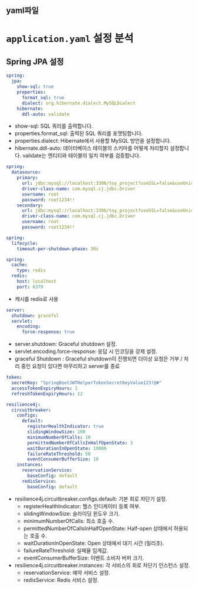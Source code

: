 ## yaml파일
# `application.yaml` 설정 분석

## Spring JPA 설정
```yaml
spring:
  jpa:
    show-sql: true 
    properties:
      format_sql: true 
      dialect: org.hibernate.dialect.MySQLDialect
    hibernate:
      ddl-auto: validate
```
- show-sql: SQL 쿼리를 출력합니다.
- properties.format_sql: 출력된 SQL 쿼리를 포맷팅합니다.
- properties.dialect: Hibernate에서 사용할 MySQL 방언을 설정합니다.
- hibernate.ddl-auto: 데이터베이스 테이블의 스키마를 어떻게 처리할지 설정합니다. validate는 엔티티와 테이블의 일치 여부를 검증합니다.

```yaml
spring:
  datasource:
    primary:
      url: jdbc:mysql://localhost:3306/toy_project?useSSL=false&useUnicode=true&allowPublicKeyRetrieval=true
      driver-class-name: com.mysql.cj.jdbc.Driver
      username: root
      password: root1234!!
    secondary:
      url: jdbc:mysql://localhost:3306/toy_project?useSSL=false&useUnicode=true&allowPublicKeyRetrieval=true
      driver-class-name: com.mysql.cj.jdbc.Driver
      username: root
      password: root1234!!
```

```yaml
spring:
  lifecycle:
    timeout-per-shutdown-phase: 30s
```

```yaml
spring:
  cache:
    type: redis 
  redis:
    host: localhost
    port: 6379  
```
 - 캐시를 redis로 사용

```yaml
server:
  shutdown: graceful
  servlet:
    encoding:
      force-response: true
```
- server.shutdown: Graceful shutdown 설정.
- servlet.encoding.force-response: 응답 시 인코딩을 강제 설정.
- graceful Shutdown : Graceful shutdown이 진행되면 더이상 요청은 거부 / 처리 중인 요청이 있다면 마무리하고 server를 종료

```yaml
token:
  secretKey: "SpringBootJWTHelperTokenSecretKeyValue123!@#"
  accessTokenExpiryHours: 1
  refreshTokenExpiryHours: 12
```

```yaml
resilience4j:
  circuitbreaker:
    configs:
      default:
        registerHealthIndicator: true
        slidingWindowSize: 100
        minimumNumberOfCalls: 10
        permittedNumberOfCallsInHalfOpenState: 3
        waitDurationInOpenState: 10000
        failureRateThreshold: 50
        eventConsumerBufferSize: 10
    instances:
      reservationService:
        baseConfig: default
      redisService:
        baseConfig: default
```
- resilience4j.circuitbreaker.configs.default: 기본 회로 차단기 설정.
  - registerHealthIndicator: 헬스 인디케이터 등록 여부.
  - slidingWindowSize: 슬라이딩 윈도우 크기.
  - minimumNumberOfCalls: 최소 호출 수.
  - permittedNumberOfCallsInHalfOpenState: Half-open 상태에서 허용되는 호출 수.
  - waitDurationInOpenState: Open 상태에서 대기 시간 (밀리초).
  - failureRateThreshold: 실패율 임계값.
  - eventConsumerBufferSize: 이벤트 소비자 버퍼 크기.
- resilience4j.circuitbreaker.instances: 각 서비스의 회로 차단기 인스턴스 설정.
  - reservationService: 예약 서비스 설정.
  - redisService: Redis 서비스 설정.

